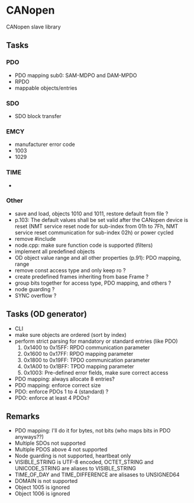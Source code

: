 # CANopen
CANopen slave library

## Tasks
### PDO
- PDO mapping sub0: SAM-MDPO and DAM-MPDO
- RPDO
- mappable objects/entries

### SDO
- SDO block transfer

### EMCY
- manufacturer error code
- 1003
- 1029

### TIME
- 

### Other
- save and load, objects 1010 and 1011, restore default from file ?
- p.103: The default values shall be set valid after the CANopen device is reset (NMT service reset node for sub-index from 01h to 7Fh, NMT service reset communication for sub-index 02h) or power cycled
- remove #include <cstdio> <cstdlib>
- node.cpp: make sure function code is supported (filters)
- implement all predefined objects
- OD object value range and all other properties (p.91): PDO mapping, range
- remove const access type and only keep ro ?
- create predefined frames inheriting from base Frame ?
- group bits together for access type, PDO mapping, and others ?
- node guarding ?
- SYNC overflow ?

## Tasks (OD generator)
- CLI
- make sure objects are ordered (sort by index)
- perform strict parsing for mandatory or standard entries (like PDO)
    1. 0x1400 to 0x15FF: RPDO communication parameter
    2. 0x1600 to 0x17FF: RPDO mapping parameter
    3. 0x1800 to 0x19FF: TPDO communication parameter
    3. 0x1A00 to 0x1BFF: TPDO mapping parameter
    4. 0x1003: Pre-defined error fields, make sure correct access
- PDO mapping: always allocate 8 entries?
- PDO mapping: enforce correct size
- PDO: enforce PDOs 1 to 4 (standard) ?
- PDO: enforce at least 4 PDOs?

## Remarks
- PDO mapping: I'll do it for bytes, not bits (who maps bits in PDO anyways??)
- Multiple SDOs not supported
- Multiple PDOS above 4 not supported
- Node guarding is not supported, heartbeat only
- VISIBLE_STRING is UTF-8 encoded, OCTET_STRING and UNICODE_STRING are aliases to VISIBLE_STRING
- TIME_OF_DAY and TIME_DIFFERENCE are alisases to UNSIGNED64
- DOMAIN is not supported
- Object 1005 is ignored
- Object 1006 is ignored

